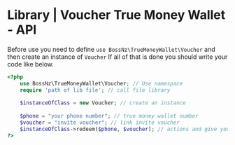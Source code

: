 # Library | Voucher True Money Wallet - API
Before use you need to define ``use BossNz\TrueMoneyWallet\Voucher`` and then create an instance of ``Voucher`` If all of that is done you should write your code like below.
```php
<?php
    use BossNz\TrueMoneyWallet\Voucher; // Use namespace
    require 'path of lib file'; // call file library
    
    $instanceOfClass = new Voucher; // create an instance
    
    $phone = "your phone number"; // true money wallet number
    $voucher = "invite voucher"; // link invite voucher
    $instanceOfClass->redeem($phone, $voucher); // actions and give you a result
?>
```
